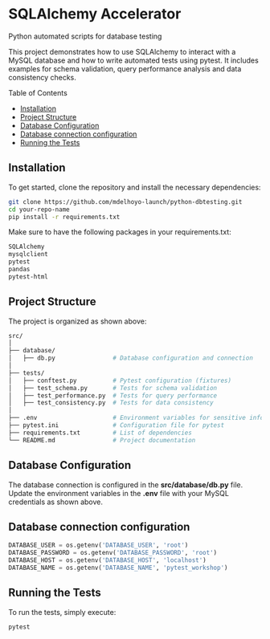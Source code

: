 # SQLAlchemy Accelerator
Python automated scripts for database testing

This project demonstrates how to use SQLAlchemy to interact with a MySQL database and how to write automated tests using pytest. It includes examples for schema validation, query performance analysis and data consistency checks.

Table of Contents
- [Installation](#installation)
- [Project Structure](#project-structure)
- [Database Configuration](#database-configuration)
- [Database connection configuration](#database-connection-configuration)
- [Running the Tests](#running-the-tests)

## Installation
To get started, clone the repository and install the necessary dependencies:
```bash
git clone https://github.com/mdelhoyo-launch/python-dbtesting.git
cd your-repo-name
pip install -r requirements.txt
```


Make sure to have the following packages in your requirements.txt:
```bash
SQLAlchemy
mysqlclient
pytest
pandas
pytest-html
```

## Project Structure
The project is organized as shown above:
```bash
src/
│
├── database/
│   ├── db.py                # Database configuration and connection
│
├── tests/
│   ├── conftest.py          # Pytest configuration (fixtures)
│   ├── test_schema.py       # Tests for schema validation
│   ├── test_performance.py  # Tests for query performance
│   ├── test_consistency.py  # Tests for data consistency
│
├── .env                     # Environment variables for sensitive information.
├── pytest.ini               # Configuration file for pytest
├── requirements.txt         # List of dependencies
└── README.md                # Project documentation
```

## Database Configuration
The database connection is configured in the **src/database/db.py** file. Update the environment variables in the **.env** file with your MySQL credentials as shown above.

## Database connection configuration
```python
DATABASE_USER = os.getenv('DATABASE_USER', 'root')
DATABASE_PASSWORD = os.getenv('DATABASE_PASSWORD', 'root')
DATABASE_HOST = os.getenv('DATABASE_HOST', 'localhost')
DATABASE_NAME = os.getenv('DATABASE_NAME', 'pytest_workshop')
```

## Running the Tests
To run the tests, simply execute:
```bash
pytest
```